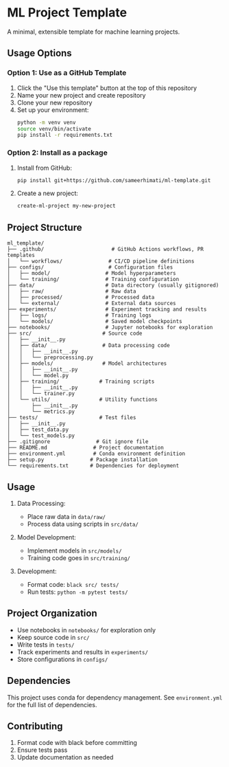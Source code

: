 # ML Project Template

A minimal, extensible template for machine learning projects.

## Usage Options

### Option 1: Use as a GitHub Template

1. Click the "Use this template" button at the top of this repository
2. Name your new project and create repository
3. Clone your new repository
4. Set up your environment:
   ```bash
   python -m venv venv
   source venv/bin/activate
   pip install -r requirements.txt
   ```

### Option 2: Install as a package
1. Install from GitHub:
   ```bash
   pip install git+https://github.com/sameerhimati/ml-template.git
   ```
2. Create a new project:
   ```bash
   create-ml-project my-new-project
   ```


## Project Structure

```
ml_template/
├── .github/                      # GitHub Actions workflows, PR templates
│   └── workflows/               # CI/CD pipeline definitions
├── configs/                     # Configuration files
│   ├── model/                  # Model hyperparameters
│   └── training/               # Training configuration
├── data/                       # Data directory (usually gitignored)
│   ├── raw/                    # Raw data
│   ├── processed/              # Processed data
│   └── external/               # External data sources
├── experiments/                # Experiment tracking and results
│   ├── logs/                   # Training logs
│   └── models/                 # Saved model checkpoints
├── notebooks/                  # Jupyter notebooks for exploration
├── src/                       # Source code
│   ├── __init__.py
│   ├── data/                  # Data processing code
│   │   ├── __init__.py
│   │   └── preprocessing.py
│   ├── models/                # Model architectures
│   │   ├── __init__.py
│   │   └── model.py
│   ├── training/             # Training scripts
│   │   ├── __init__.py
│   │   └── trainer.py
│   └── utils/                # Utility functions
│       ├── __init__.py
│       └── metrics.py
├── tests/                    # Test files
│   ├── __init__.py
│   ├── test_data.py
│   └── test_models.py
├── .gitignore               # Git ignore file
├── README.md               # Project documentation
├── environment.yml         # Conda environment definition
├── setup.py               # Package installation
└── requirements.txt       # Dependencies for deployment
```

## Usage

1. Data Processing:
   - Place raw data in `data/raw/`
   - Process data using scripts in `src/data/`

2. Model Development:
   - Implement models in `src/models/`
   - Training code goes in `src/training/`

3. Development:
   - Format code: `black src/ tests/`
   - Run tests: `python -m pytest tests/`

## Project Organization

- Use notebooks in `notebooks/` for exploration only
- Keep source code in `src/`
- Write tests in `tests/`
- Track experiments and results in `experiments/`
- Store configurations in `configs/`

## Dependencies

This project uses conda for dependency management. See `environment.yml` for the full list of dependencies.

## Contributing

1. Format code with black before committing
2. Ensure tests pass
3. Update documentation as needed